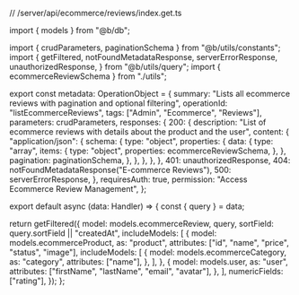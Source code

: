 // /server/api/ecommerce/reviews/index.get.ts

import { models } from "@b/db";

import { crudParameters, paginationSchema } from "@b/utils/constants";
import {
  getFiltered,
  notFoundMetadataResponse,
  serverErrorResponse,
  unauthorizedResponse,
} from "@b/utils/query";
import { ecommerceReviewSchema } from "./utils";

export const metadata: OperationObject = {
  summary: "Lists all ecommerce reviews with pagination and optional filtering",
  operationId: "listEcommerceReviews",
  tags: ["Admin", "Ecommerce", "Reviews"],
  parameters: crudParameters,
  responses: {
    200: {
      description:
        "List of ecommerce reviews with details about the product and the user",
      content: {
        "application/json": {
          schema: {
            type: "object",
            properties: {
              data: {
                type: "array",
                items: {
                  type: "object",
                  properties: ecommerceReviewSchema,
                },
              },
              pagination: paginationSchema,
            },
          },
        },
      },
    },
    401: unauthorizedResponse,
    404: notFoundMetadataResponse("E-commerce Reviews"),
    500: serverErrorResponse,
  },
  requiresAuth: true,
  permission: "Access Ecommerce Review Management",
};

export default async (data: Handler) => {
  const { query } = data;

  return getFiltered({
    model: models.ecommerceReview,
    query,
    sortField: query.sortField || "createdAt",
    includeModels: [
      {
        model: models.ecommerceProduct,
        as: "product",
        attributes: ["id", "name", "price", "status", "image"],
        includeModels: [
          {
            model: models.ecommerceCategory,
            as: "category",
            attributes: ["name"],
          },
        ],
      },
      {
        model: models.user,
        as: "user",
        attributes: ["firstName", "lastName", "email", "avatar"],
      },
    ],
    numericFields: ["rating"],
  });
};
